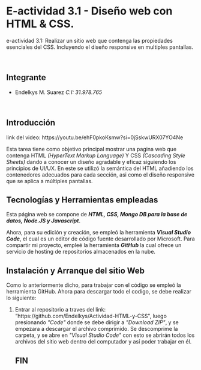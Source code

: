 # E-actividad 3.1 - Diseño web con HTML & CSS.
<p>e-actividad 3.1: Realizar un sitio web que contenga las propiedades esenciales del CSS. Incluyendo el diseño responsive en multiples pantallas.</p>
<br>
<h2> Integrante </h2><ul>
<li>Endelkys M. Suarez  <i>C.I: 31.978.765</i></li>
</ul>
<br>
<h2>Introducción</h2>
<p>link del video: https://youtu.be/ehF0pkoKsmw?si=0jSskwURX07YO4Ne</p>
<p>
Esta tarea tiene como objetivo principal mostrar una pagina web que contenga HTML <i>(HyperText Markup Language)</i> Y CSS <i>(Cascading Style Sheets)</i> dando a conocer un diseño agradable y eficaz siguiendo los principios de UI/UX. En este se utilizó la semántica del HTML añadiendo los contenedores adecuados para cada sección, asi como el diseño responsive que se aplica a múltiples pantallas.
<br>
</p>
<h2>Tecnologías y Herramientas empleadas </h2>
Esta página web se compone de <b><i>HTML, CSS, Mongo DB para la base de datos, Node.JS y Javascript</i></b>.

Ahora, para su edición y creación, se empleó la herramienta <b><i>Visual Studio Code</i></b>, el cual es un editor de código fuente desarrollado por Microsoft. Para compartir mi proyecto, empleé la herramienta <b><i>GitHub</i></b> la cual ofrece un servicio de hosting de repositorios almacenados en la nube.
<br>
<h2>Instalación y Arranque del sitio Web</h2>
Como lo anteriormente dicho, para trabajar con el código se empleó la herramienta GitHub. Ahora para descargar todo el codigo, se debe realizar lo siguiente:
<ol>
<li>Entrar al repositorio a traves del link: “https://github.com/Endelkys/Actividad-HTML-y-CSS", luego presionando <i> "Code" </i>  donde se debe dirigir a <i>"Download ZIP"</i>, y se empezara a descargar el archivo comprimido. Se descomprime la carpeta, y se abre en <i>"Visual Studio Code"</i> con esto se abrirán todos los archivos del sitio web dentro del computador y así poder trabajar en él.</li>

<h2>FIN</h2>